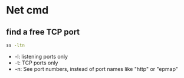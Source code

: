 # Net cmd

## find a free TCP port
```bash
ss -ltn
```
  * -l: listening ports only
  * -t: TCP ports only
  * -n: See port numbers, instead of port names like "http" or "epmap"
